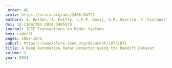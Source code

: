 ```yaml
---
_order: 49
arxiv: https://arxiv.org/abs/2406.04723
authors: I. Roldan, A. Palffy, J.F.P. Kooij, D.M. Gavrila, F. Fioranelli, A. Yaravoy
doi: 10.1109/TRS.2024.3485578
journal: IEEE Transactions on Radar Systems
key: radelft
pages: 1062-1075
puburl: https://ieeexplore.ieee.org/document/10731871
title: A Deep Automotive Radar Detector using the RaDelft Dataset
volume: 2
year: 2024
---
```


